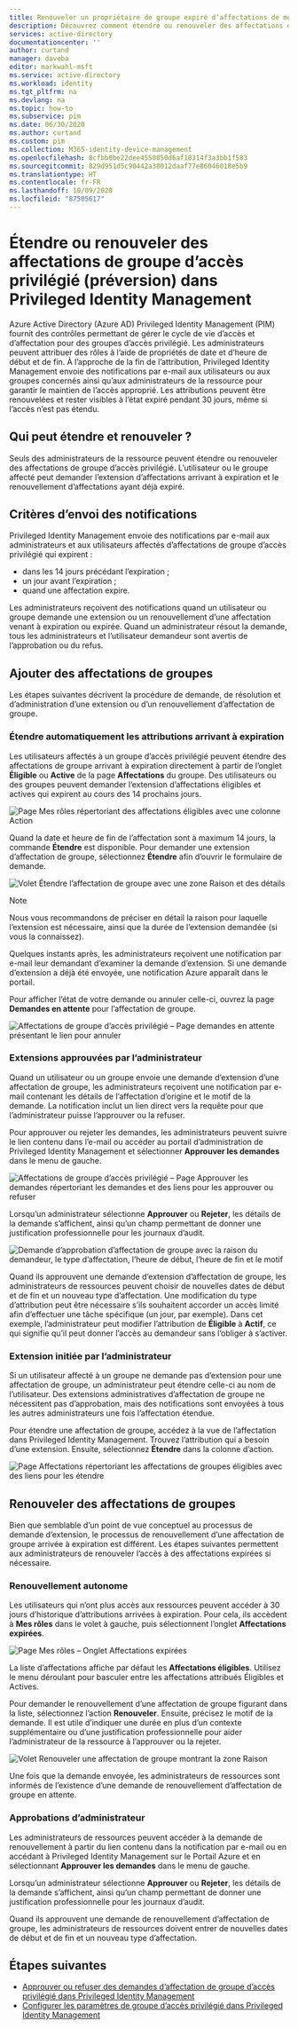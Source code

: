 ```yaml
---
title: Renouveler un propriétaire de groupe expiré d’affectations de membres dans Privileged Identity Management – Azure AD | Microsoft Docs
description: Découvrez comment étendre ou renouveler des affectations de groupes affectables à un rôle dans Azure AD Privileged Identity Management (PIM).
services: active-directory
documentationcenter: ''
author: curtand
manager: daveba
editor: markwahl-msft
ms.service: active-directory
ms.workload: identity
ms.tgt_pltfrm: na
ms.devlang: na
ms.topic: how-to
ms.subservice: pim
ms.date: 06/30/2020
ms.author: curtand
ms.custom: pim
ms.collection: M365-identity-device-management
ms.openlocfilehash: 0cfbb0be22dee4550050d6af10314f3a3bb1f583
ms.sourcegitcommit: 829d951d5c90442a38012daaf77e86046018e5b9
ms.translationtype: HT
ms.contentlocale: fr-FR
ms.lasthandoff: 10/09/2020
ms.locfileid: "87505617"
---
```

# <a name="extend-or-renew-privileged-access-group-assignments-preview-in-privileged-identity-management"></a>Étendre ou renouveler des affectations de groupe d’accès privilégié (préversion) dans Privileged Identity Management

Azure Active Directory (Azure AD) Privileged Identity Management (PIM) fournit des contrôles permettant de gérer le cycle de vie d’accès et d’affectation pour des groupes d’accès privilégié. Les administrateurs peuvent attribuer des rôles à l’aide de propriétés de date et d’heure de début et de fin. À l’approche de la fin de l’attribution, Privileged Identity Management envoie des notifications par e-mail aux utilisateurs ou aux groupes concernés ainsi qu’aux administrateurs de la ressource pour garantir le maintien de l’accès approprié. Les attributions peuvent être renouvelées et rester visibles à l’état expiré pendant 30 jours, même si l’accès n’est pas étendu.

## <a name="who-can-extend-and-renew"></a>Qui peut étendre et renouveler ?

Seuls des administrateurs de la ressource peuvent étendre ou renouveler des affectations de groupe d’accès privilégié. L’utilisateur ou le groupe affecté peut demander l’extension d’affectations arrivant à expiration et le renouvellement d’affectations ayant déjà expiré.

## <a name="when-notifications-are-sent"></a>Critères d’envoi des notifications

Privileged Identity Management envoie des notifications par e-mail aux administrateurs et aux utilisateurs affectés d’affectations de groupe d’accès privilégié qui expirent :

- dans les 14 jours précédant l’expiration ;
- un jour avant l’expiration ;
- quand une affectation expire.

Les administrateurs reçoivent des notifications quand un utilisateur ou groupe demande une extension ou un renouvellement d’une affectation venant à expiration ou expirée. Quand un administrateur résout la demande, tous les administrateurs et l’utilisateur demandeur sont avertis de l’approbation ou du refus.

## <a name="extend-group-assignments"></a>Ajouter des affectations de groupes

Les étapes suivantes décrivent la procédure de demande, de résolution et d’administration d’une extension ou d’un renouvellement d’affectation de groupe.

### <a name="self-extend-expiring-assignments"></a>Étendre automatiquement les attributions arrivant à expiration

Les utilisateurs affectés à un groupe d’accès privilégié peuvent étendre des affectations de groupe arrivant à expiration directement à partir de l’onglet **Éligible** ou **Active** de la page **Affectations** du groupe. Des utilisateurs ou des groupes peuvent demander l’extension d’affectations éligibles et actives qui expirent au cours des 14 prochains jours.

![Page Mes rôles répertoriant des affectations éligibles avec une colonne Action](media/groups-renew-extend/self-extend-group-assignment.png)

Quand la date et heure de fin de l’affectation sont à maximum 14 jours, la commande **Étendre** est disponible. Pour demander une extension d’affectation de groupe, sélectionnez **Étendre** afin d’ouvrir le formulaire de demande.

![Volet Étendre l’affectation de groupe avec une zone Raison et des détails](media/groups-renew-extend/extend-request-details-group-assignment.png)

>[!NOTE]
>Nous vous recommandons de préciser en détail la raison pour laquelle l’extension est nécessaire, ainsi que la durée de l’extension demandée (si vous la connaissez).

Quelques instants après, les administrateurs reçoivent une notification par e-mail leur demandant d’examiner la demande d’extension. Si une demande d’extension a déjà été envoyée, une notification Azure apparaît dans le portail.

Pour afficher l’état de votre demande ou annuler celle-ci, ouvrez la page **Demandes en attente** pour l’affectation de groupe.

![Affectations de groupe d’accès privilégié – Page demandes en attente présentant le lien pour annuler](media/groups-renew-extend/group-assignment-extend-cancel-request.png)

### <a name="admin-approved-extension"></a>Extensions approuvées par l’administrateur

Quand un utilisateur ou un groupe envoie une demande d’extension d’une affectation de groupe, les administrateurs reçoivent une notification par e-mail contenant les détails de l’affectation d’origine et le motif de la demande. La notification inclut un lien direct vers la requête pour que l’administrateur puisse l’approuver ou la refuser.

Pour approuver ou rejeter les demandes, les administrateurs peuvent suivre le lien contenu dans l’e-mail ou accéder au portail d’administration de Privileged Identity Management et sélectionner **Approuver les demandes** dans le menu de gauche.

![Affectations de groupe d’accès privilégié – Page Approuver les demandes répertoriant les demandes et des liens pour les approuver ou refuser](media/groups-renew-extend/group-assignment-extend-admin-approve.png)

Lorsqu’un administrateur sélectionne **Approuver** ou **Rejeter**, les détails de la demande s’affichent, ainsi qu’un champ permettant de donner une justification professionnelle pour les journaux d’audit.

![Demande d’approbation d’affectation de groupe avec la raison du demandeur, le type d’affectation, l’heure de début, l’heure de fin et le motif](media/groups-renew-extend/group-assignment-extend-admin-approve-reason.png)

Quand ils approuvent une demande d’extension d’affectation de groupe, les administrateurs de ressources peuvent choisir de nouvelles dates de début et de fin et un nouveau type d’affectation. Une modification du type d’attribution peut être nécessaire s’ils souhaitent accorder un accès limité afin d’effectuer une tâche spécifique (un jour, par exemple). Dans cet exemple, l’administrateur peut modifier l’attribution de **Éligible** à **Actif**, ce qui signifie qu’il peut donner l’accès au demandeur sans l’obliger à s’activer.

### <a name="admin-initiated-extension"></a>Extension initiée par l’administrateur

Si un utilisateur affecté à un groupe ne demande pas d’extension pour une affectation de groupe, un administrateur peut étendre celle-ci au nom de l’utilisateur. Des extensions administratives d’affectation de groupe ne nécessitent pas d’approbation, mais des notifications sont envoyées à tous les autres administrateurs une fois l’affectation étendue.

Pour étendre une affectation de groupe, accédez à la vue de l’affectation dans Privileged Identity Management. Trouvez l’attribution qui a besoin d’une extension. Ensuite, sélectionnez **Étendre** dans la colonne d’action.

![Page Affectations répertoriant les affectations de groupes éligibles avec des liens pour les étendre](media/groups-renew-extend/group-assignment-extend-admin-approve.png)

## <a name="renew-group-assignments"></a>Renouveler des affectations de groupes

Bien que semblable d’un point de vue conceptuel au processus de demande d’extension, le processus de renouvellement d’une affectation de groupe arrivée à expiration est différent. Les étapes suivantes permettent aux administrateurs de renouveler l’accès à des affectations expirées si nécessaire.

### <a name="self-renew"></a>Renouvellement autonome

Les utilisateurs qui n’ont plus accès aux ressources peuvent accéder à 30 jours d’historique d’attributions arrivées à expiration. Pour cela, ils accèdent à **Mes rôles** dans le volet à gauche, puis sélectionnent l’onglet **Affectations expirées**.

![Page Mes rôles – Onglet Affectations expirées](media/groups-renew-extend/groups-renew-from-my-roles.png)

La liste d’affectations affiche par défaut les **Affectations éligibles**. Utilisez le menu déroulant pour basculer entre les affectations attribués Éligibles et Actives.

Pour demander le renouvellement d’une affectation de groupe figurant dans la liste, sélectionnez l’action **Renouveler**. Ensuite, précisez le motif de la demande. Il est utile d’indiquer une durée en plus d’un contexte supplémentaire ou d’une justification professionnelle pour aider l’administrateur de la ressource à l’approuver ou la rejeter.

![Volet Renouveler une affectation de groupe montrant la zone Raison](media/groups-renew-extend/groups-renew-request-form.png)

Une fois que la demande envoyée, les administrateurs de ressources sont informés de l’existence d’une demande de renouvellement d’affectation de groupe en attente.

### <a name="admin-approves"></a>Approbations d’administrateur

Les administrateurs de ressources peuvent accéder à la demande de renouvellement à partir du lien contenu dans la notification par e-mail ou en accédant à Privileged Identity Management sur le Portail Azure et en sélectionnant **Approuver les demandes** dans le menu de gauche.

Lorsqu’un administrateur sélectionne **Approuver** ou **Rejeter**, les détails de la demande s’affichent, ainsi qu’un champ permettant de donner une justification professionnelle pour les journaux d’audit.

Quand ils approuvent une demande de renouvellement d’affectation de groupe, les administrateurs de ressources doivent entrer de nouvelles dates de début et de fin et un nouveau type d’affectation.

## <a name="next-steps"></a>Étapes suivantes

- [Approuver ou refuser des demandes d’affectation de groupe d’accès privilégié dans Privileged Identity Management](groups-approval-workflow.md)
- [Configurer les paramètres de groupe d’accès privilégié dans Privileged Identity Management](groups-role-settings.md)
